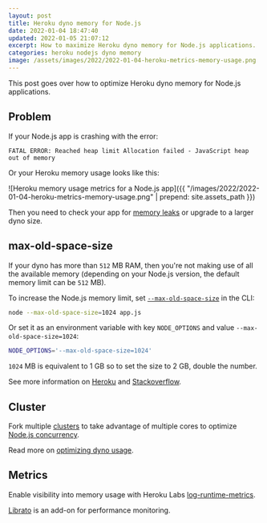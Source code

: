 ```yaml
---
layout: post
title: Heroku dyno memory for Node.js
date: 2022-01-04 18:47:40
updated: 2022-01-05 21:07:12
excerpt: How to maximize Heroku dyno memory for Node.js applications.
categories: heroku nodejs dyno memory
image: /assets/images/2022/2022-01-04-heroku-metrics-memory-usage.png
---
```


This post goes over how to optimize Heroku dyno memory for Node.js applications.

## Problem

If your Node.js app is crashing with the error:

```
FATAL ERROR: Reached heap limit Allocation failed - JavaScript heap out of memory
```

Or your Heroku memory usage looks like this:

![Heroku memory usage metrics for a Node.js app]({{ "/images/2022/2022-01-04-heroku-metrics-memory-usage.png" | prepend: site.assets_path }})

Then you need to check your app for [memory leaks](https://devcenter.heroku.com/articles/node-memory-use#what-is-a-memory-leak) or upgrade to a larger dyno size.

## max-old-space-size

If your dyno has more than `512` MB RAM, then you're not making use of all the available memory (depending on your Node.js version, the default memory limit can be `512` MB).

To increase the Node.js memory limit, set [`--max-old-space-size`](https://nodejs.org/api/cli.html#cli_max_old_space_size_size_in_megabytes) in the CLI:

```sh
node --max-old-space-size=1024 app.js
```

Or set it as an environment variable with key `NODE_OPTIONS` and value `--max-old-space-size=1024`:

```bash
NODE_OPTIONS='--max-old-space-size=1024'
```

`1024` MB is equivalent to 1 GB so to set the size to 2 GB, double the number.

See more information on [Heroku](https://devcenter.heroku.com/articles/node-memory-use#tuning-the-garbage-collector) and [Stackoverflow](https://stackoverflow.com/questions/48387040/how-do-i-determine-the-correct-max-old-space-size-for-node-js).

## Cluster

Fork multiple [clusters](https://nodejs.org/api/cluster.html#cluster) to take advantage of multiple cores to optimize [Node.js concurrency](https://devcenter.heroku.com/articles/node-concurrency).

Read more on [optimizing dyno usage](https://devcenter.heroku.com/articles/optimizing-dyno-usage#node-js).

## Metrics

Enable visibility into memory usage with Heroku Labs [log-runtime-metrics](https://devcenter.heroku.com/articles/log-runtime-metrics).

[Librato](https://devcenter.heroku.com/articles/librato) is an add-on for performance monitoring.
